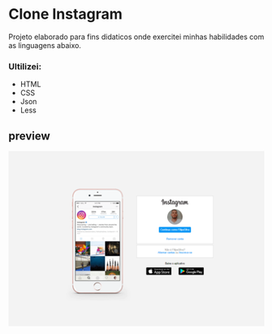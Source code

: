 # Clone Instagram

 Projeto elaborado para fins didaticos onde exercitei minhas habilidades com as linguagens abaixo.
### Ultilizei:

* HTML
* CSS
* Json
* Less
## preview
 
![](img/prints/imag01.png)
